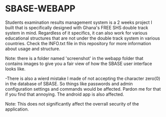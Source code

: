 # SBASE-WEBAPP
Students examination results management system is a 2 weeks project I built that is specifically designed with Ghana's FREE SHS double track system in mind. 
Regardless of it specifics, it can also work for various educational structures that are not under the double track system in various countries. Check the INFO.txt file in this repository for more information about usage and structure.

Note: there is a folder named 'screenshot' in the webapp folder that contains images to give you a fair view of how the SBASE user interface looks like. 

-There is also a wierd mistake I made of not accepting the character zero(0) in the database of SBASE. So things like passwords and admin configuration settings and commands would be affected. Pardon me for that if you find that annoying. The android app is also affected. 

Note: This does not significantly affect the overrall security of the application.
